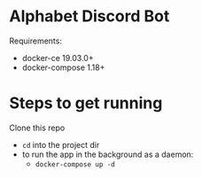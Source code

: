 # Alphabet Discord Bot

Requirements:
- docker-ce 19.03.0+
- docker-compose 1.18+


# Steps to get running

Clone this repo
- `cd` into the project dir
- to run the app in the background as a daemon:
  - `docker-compose up -d`

